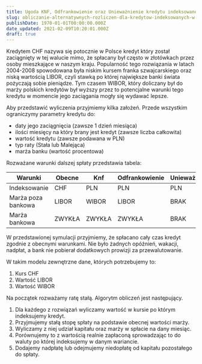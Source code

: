```yaml
---
title: Ugoda KNF, Odfrankowienie oraz Unieważnienie kredytu indeksowanego w CHF
slug: obliczanie-alternatywnych-rozliczen-dla-kredytow-indeksowanych-w-chf
publishDate: 1970-01-01T00:00:00.000Z
date_updated: 2021-02-09T10:20:01.000Z
draft: true
---
```


Kredytem CHF nazywa się potocznie w Polsce kredyt który został zaciągnięty w tej walucie mimo, że spłacany był często w złotówkach przez osoby mieszkające w naszym kraju. Popularność tego rozwiązania w latach 2004-2008 spowodowana była niskim kursem franka szwajcarskiego oraz niską wartością LIBOR, czyli stawką po której największe banki świata pożyczają sobie pieniądze. Tym czasem WIBOR, który doliczany był do marży polskich kredytów był wyższy przez to potencjalne warunki tego kredytu w momencie jego zaciągania mogły się wydawać lepsze.

Aby przedstawić wyliczenia przyjmiemy kilka założeń. Przede wszystkim ograniczymy parametry kredytu do:

* daty jego zaciągnięcia (zawsze 1 dzień miesiąca)
* ilości miesięcy na który brany jest kredyt (zawsze liczba całkowita)
* wartość kredytu (zawsze podawana w PLN)
* typ raty (Stała lub Malejąca)
* marża banku (wartość procentowa)

Rozważane warunki dalszej spłaty przedstawia tabela:

|Warunki|Obecne|Knf|Odfrankowienie|Unieważnienie|
|---|---|---|---|---|
|Indeksowanie|CHF|PLN|PLN|PLN|
|Marża poza bankowa|LIBOR|WIBOR|LIBOR|BRAK|
|Marża bankowa|ZWYKŁA|ZWYKŁA|ZWYKŁA|BRAK|

W przedstawionej symulacji przyjmiemy, że spłacano cały czas kredyt zgodnie z obecnymi warunkami. Nie było żadnych opóźnień, wakacji, nadpłat, a bank nie pobierał dodatkowych prowizji za przewalutowanie.

W takim modelu zewnętrzne dane, których potrzebujemy to:

1. Kurs CHF
2. Wartość LIBOR
3. Wartość WIBOR

Na początek rozważamy ratę stałą. Algorytm obliczeń jest następujący.

1. Dla każdego z rozwiązań wyliczamy wartość w kursie po którym indeksujemy kredyt.
2. Przyjmujemy stałą stopę spłaty na podstawie obecnej wartości marży.
3. Wyliczamy z niej udział kapitału oraz marży w spłacie na dany miesiąc.
4. Porównujemy to z wartością realnie zapłaconą sprowadzając to do waluty po której indeksujemy w danym wariancie.
5. Dodajemy nadpłatę lub odejmujemy niedopłatę od kapitału pozostałego do spłaty.
